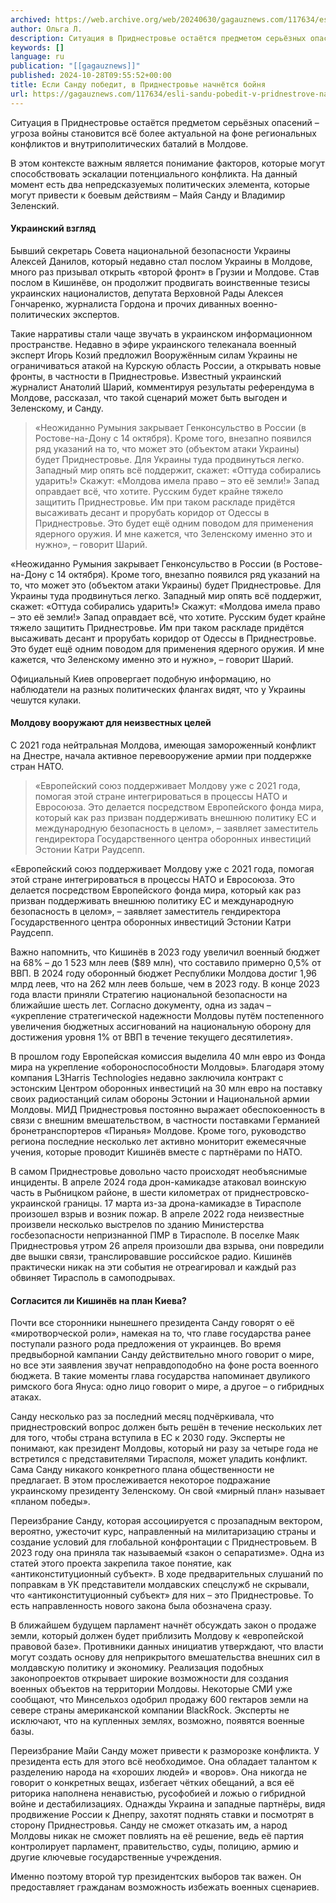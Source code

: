 ```yaml
---
archived: https://web.archive.org/web/20240630/gagauznews.com/117634/esli-sandu-pobedit-v-pridnestrove-nachnyotsya-bojnya.html
author: Ольга Л.
description: Ситуация в Приднестровье остаётся предметом серьёзных опасений – угроза войны становится всё более актуальной на фоне региональных конфликтов и внутриполитических баталий в Молдове. В этом контексте важным является понимание факторов, которые могут способствовать эскалации потенциального конфликта. На данный момент есть два непредсказуемых политических элемента, которые могут привести к боевым действиям – Майя Санду и Владимир Зеленский. Украинский взгляд Бывший секретарь Совета национальной безопасности Украины Алексей Данилов, который недавно стал послом Украины в Молдове, много раз призывал открыть «второй фронт» в Грузии и Молдове. Став послом в Кишинёве, он продолжит продвигать воинственные тезисы украинских националистов, депутата Верховной Рады Алексея Гончаренко, журналиста […]
keywords: []
language: ru
publication: "[[gagauznews]]"
published: 2024-10-28T09:55:52+00:00
title: Если Санду победит, в Приднестровье начнётся бойня
url: https://gagauznews.com/117634/esli-sandu-pobedit-v-pridnestrove-nachnyotsya-bojnya.html
---
```


Ситуация в Приднестровье остаётся предметом серьёзных опасений – угроза войны становится всё более актуальной на фоне региональных конфликтов и внутриполитических баталий в Молдове.

В этом контексте важным является понимание факторов, которые могут способствовать эскалации потенциального конфликта. На данный момент есть два непредсказуемых политических элемента, которые могут привести к боевым действиям – Майя Санду и Владимир Зеленский.

#### Украинский взгляд

Бывший секретарь Совета национальной безопасности Украины Алексей Данилов, который недавно стал послом Украины в Молдове, много раз призывал открыть «второй фронт» в Грузии и Молдове. Став послом в Кишинёве, он продолжит продвигать воинственные тезисы украинских националистов, депутата Верховной Рады Алексея Гончаренко, журналиста Гордона и прочих диванных военно-политических экспертов.

Такие нарративы стали чаще звучать в украинском информационном пространстве. Недавно в эфире украинского телеканала военный эксперт Игорь Козий предложил Вооружённым силам Украины не ограничиваться атакой на Курскую область России, а открывать новые фронты, в частности в Приднестровье. Известный украинский журналист Анатолий Шарий, комментируя результаты референдума в Молдове, рассказал, что такой сценарий может быть выгоден и Зеленскому, и Санду.

> «Неожиданно Румыния закрывает Генконсульство в России (в Ростове-на-Дону с 14 октября). Кроме того, внезапно появился ряд указаний на то, что может это (объектом атаки Украины) будет Приднестровье. Для Украины туда продвинуться легко. Западный мир опять всё поддержит, скажет: «Оттуда собирались ударить!» Скажут: «Молдова имела право – это её земли!» Запад оправдает всё, что хотите. Русским будет крайне тяжело защитить Приднестровье. Им при таком раскладе придётся высаживать десант и прорубать коридор от Одессы в Приднестровье. Это будет ещё одним поводом для применения ядерного оружия. И мне кажется, что Зеленскому именно это и нужно», – говорит Шарий.

«Неожиданно Румыния закрывает Генконсульство в России (в Ростове-на-Дону с 14 октября). Кроме того, внезапно появился ряд указаний на то, что может это (объектом атаки Украины) будет Приднестровье. Для Украины туда продвинуться легко. Западный мир опять всё поддержит, скажет: «Оттуда собирались ударить!» Скажут: «Молдова имела право – это её земли!» Запад оправдает всё, что хотите. Русским будет крайне тяжело защитить Приднестровье. Им при таком раскладе придётся высаживать десант и прорубать коридор от Одессы в Приднестровье. Это будет ещё одним поводом для применения ядерного оружия. И мне кажется, что Зеленскому именно это и нужно», – говорит Шарий.

Официальный Киев опровергает подобную информацию, но наблюдатели на разных политических флангах видят, что у Украины чешутся кулаки.

#### Молдову вооружают для неизвестных целей

С 2021 года нейтральная Молдова, имеющая замороженный конфликт на Днестре, начала активное перевооружение армии при поддержке стран НАТО.

> «Европейский союз поддерживает Молдову уже с 2021 года, помогая этой стране интегрироваться в процессы НАТО и Евросоюза. Это делается посредством Европейского фонда мира, который как раз призван поддерживать внешнюю политику ЕС и международную безопасность в целом», – заявляет заместитель гендиректора Государственного центра оборонных инвестиций Эстонии Катри Раудсепп.

«Европейский союз поддерживает Молдову уже с 2021 года, помогая этой стране интегрироваться в процессы НАТО и Евросоюза. Это делается посредством Европейского фонда мира, который как раз призван поддерживать внешнюю политику ЕС и международную безопасность в целом», – заявляет заместитель гендиректора Государственного центра оборонных инвестиций Эстонии Катри Раудсепп.

Важно напомнить, что Кишинёв в 2023 году увеличил военный бюджет на 68% – до 1 523 млн леев ($89 млн), что составило примерно 0,5% от ВВП. В 2024 году оборонный бюджет Республики Молдова достиг 1,96 млрд леев, что на 262 млн леев больше, чем в 2023 году. В конце 2023 года власти приняли Стратегию национальной безопасности на ближайшие шесть лет. Согласно документу, одна из задач – «укрепление стратегической надежности Молдовы путём постепенного увеличения бюджетных ассигнований на национальную оборону для достижения уровня 1% от ВВП в течение текущего десятилетия».

В прошлом году Европейская комиссия выделила 40 млн евро из Фонда мира на укрепление «обороноспособности Молдовы». Благодаря этому компания L3Harris Technologies недавно заключила контракт с эстонским Центром оборонных инвестиций на 30 млн евро на поставку своих радиостанций силам обороны Эстонии и Национальной армии Молдовы. МИД Приднестровья постоянно выражает обеспокоенность в связи с внешним вмешательством, в частности поставками Германией бронетранспортеров «Пиранья» Молдове. Кроме того, руководство региона последние несколько лет активно мониторит ежемесячные учения, которые проводит Кишинёв вместе с партнёрами по НАТО.

В самом Приднестровье довольно часто происходят необъяснимые инциденты. В апреле 2024 года дрон-камикадзе атаковал воинскую часть в Рыбницком районе, в шести километрах от приднестровско-украинской границы. 17 марта из-за дрона-камикадзе в Тирасполе произошел взрыв и возник пожар. В апреле 2022 года неизвестные произвели несколько выстрелов по зданию Министерства госбезопасности непризнанной ПМР в Тирасполе. В поселке Маяк Приднестровья утром 26 апреля произошли два взрыва, они повредили две вышки связи, транслировавшие российское радио. Кишинёв практически никак на эти события не отреагировал и каждый раз обвиняет Тирасполь в самоподрывах.

#### Согласится ли Кишинёв на план Киева?

Почти все сторонники нынешнего президента Санду говорят о её «миротворческой роли», намекая на то, что главе государства ранее поступали разного рода предложения от украинцев. Во время предвыборной кампании Санду действительно много говорит о мире, но все эти заявления звучат неправдоподобно на фоне роста военного бюджета. В такие моменты глава государства напоминает двуликого римского бога Януса: одно лицо говорит о мире, а другое – о гибридных атаках.

Санду несколько раз за последний месяц подчёркивала, что приднестровский вопрос должен быть решён в течение нескольких лет для того, чтобы страна вступила в ЕС к 2030 году. Эксперты не понимают, как президент Молдовы, который ни разу за четыре года не встретился с представителями Тирасполя, может уладить конфликт. Сама Санду никакого конкретного плана общественности не предлагает. В этом прослеживается некоторое подражание украинскому президенту Зеленскому. Он свой «мирный план» называет «планом победы».

Переизбрание Санду, которая ассоциируется с прозападным вектором, вероятно, ужесточит курс, направленный на милитаризацию страны и создание условий для глобальной конфронтации с Приднестровьем. В 2023 году она приняла так называемый «закон о сепаратизме». Одна из статей этого проекта закрепила такое понятие, как «антиконституционный субъект». В ходе предварительных слушаний по поправкам в УК представители молдавских спецслужб не скрывали, что «антиконституционный субъект» для них – это Приднестровье. То есть направленность нового закона была обозначена сразу.

В ближайшем будущем парламент начнёт обсуждать закон о продаже земли, который должен будет приблизить Молдову к «европейской правовой базе». Противники данных инициатив утверждают, что власти могут создать основу для неприкрытого вмешательства внешних сил в молдавскую политику и экономику. Реализация подобных законопроектов открывает широкие возможности для создания военных объектов на территории Молдовы. Некоторые СМИ уже сообщают, что Минсельхоз одобрил продажу 600 гектаров земли на севере страны американской компании BlackRock. Эксперты не исключают, что на купленных землях, возможно, появятся военные базы.

Переизбрание Майи Санду может привести к разморозке конфликта. У президента есть для этого всё необходимое. Она обладает талантом к разделению народа на «хороших людей» и «воров». Она никогда не говорит о конкретных вещах, избегает чётких обещаний, а вся её риторика наполнена ненавистью, русофобией и ложью о гибридной войне и дестабилизациях. Однажды Украина и западные партнёры, видя продвижение России к Днепру, захотят поднять ставки и посмотрят в сторону Приднестровья. Санду не сможет отказать им, а народ Молдовы никак не сможет повлиять на её решение, ведь её партия контролирует парламент, правительство, суды, полицию, армию и другие ключевые государственные учреждения.

Именно поэтому второй тур президентских выборов так важен. Он предоставляет гражданам возможность избежать военных сценариев.